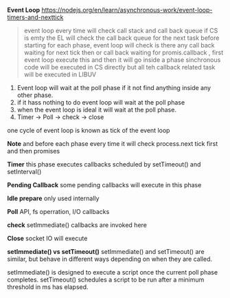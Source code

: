 **Event Loop**
https://nodejs.org/en/learn/asynchronous-work/event-loop-timers-and-nexttick
> event loop every time will check call stack and call back queue if CS is emty the EL will check the call back queue for the next task
> before starting for each phase, event loop will check is there any call back waiting for next tick then or call back waiting for promis.callback , first event loop execute this and then it will go inside a phase 
> sinchronous code will be executed in CS directly but all teh callback related task will be executed in LIBUV

1) Event loop will wait at the poll phase if it not find anything inside any other phase.
2) if it hass nothing to do event loop will wait at the poll phase
3) when the event loop is ideal it will wait at the poll phase.
4) Timer -> Poll -> check -> close

one cycle of event loop is known as tick of the event loop

**Note** and before each phase every time it will check process.next tick first and then promises

**Timer**
    this phase executes callbacks scheduled by setTimeout() and setInterval()

**Pending Callback**
some pending callbacks will execute in this phase

**Idle prepare**
only used internally

**Poll**
    API, fs operration, I/O callbacks

**check**
    setImmediate() callbacks are invoked here

**Close**
    socket IO will execute

**setImmediate() vs setTimeout()**
setImmediate() and setTimeout() are similar, but behave in different ways depending on when they are called.

setImmediate() is designed to execute a script once the current poll phase completes.
setTimeout() schedules a script to be run after a minimum threshold in ms has elapsed.




